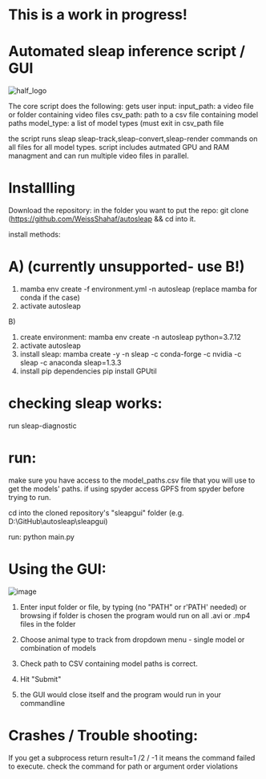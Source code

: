# This is a work in progress!
# Automated sleap inference script / GUI

![half_logo](https://github.com/StempelLab/sleap_well/assets/101252955/c206e1bb-242e-4b02-a9a8-89c4b4c3b87d)


 The core script does the following:
 gets user input:
 input_path: a video file or folder containing video files
 csv_path: path to a csv file containing model paths
 model_type: a list of model types (must exit in csv_path file

 the script runs sleap sleap-track,sleap-convert,sleap-render commands on all files for all model types.
script includes autmated GPU and RAM managment and can run multiple video files in parallel.

# Installling
 Download the repository: 
in the folder you want to put the repo:
git clone  (https://github.com/WeissShahaf/autosleap && cd into it.

install methods:

# A) (currently unsupported- use B!)


1) mamba env create -f environment.yml -n autosleap   (replace mamba for conda if the case)
2) activate autosleap


B) 
1) create environment:
   mamba env create -n autosleap python=3.7.12
2) activate autosleap
3)   install sleap:
   mamba create -y -n sleap -c conda-forge -c nvidia -c sleap -c anaconda sleap=1.3.3
4) install pip dependencies
   pip install GPUtil
 

   
   

# checking sleap works:
run sleap-diagnostic

# run:
make sure you have access to the model_paths.csv file that you will use to get the models' paths. if using spyder access GPFS from spyder before trying to run.

cd into the cloned repository's "sleapgui" folder (e.g. D:\GitHub\autosleap\sleapgui)

run: python main.py



# Using the GUI:
![image](https://github.com/StempelLab/sleap_well/assets/101252955/abc5f1bb-f9c4-4824-896a-841b02f3bb0e)

1) Enter input folder or file,  by typing (no "PATH" or r'PATH' needed) or browsing
    if folder is chosen the program would run on all .avi or .mp4 files in the folder
   
3) Choose animal type to track from dropdown menu - single model or combination of models
4) Check path to CSV containing model paths is correct.
5) Hit "Submit"
6) the GUI would close itself and the program would run in your commandline

# Crashes / Trouble shooting:
 If you get a subprocess return result=1 /2 / -1 it means the command failed to execute. check the command for path or argument order violations
 




   




